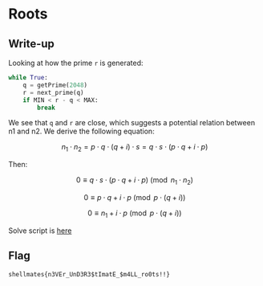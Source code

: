 # Roots

## Write-up

Looking at how the prime `r` is generated:

```python 
while True:
    q = getPrime(2048)
    r = next_prime(q)
    if MIN < r - q < MAX:
        break
```
We see that `q` and `r` are close, which suggests a potential relation between n1 and n2. We derive the following equation:

$$
n_1 \cdot n_2 = p \cdot q \cdot (q + i) \cdot s = q \cdot s \cdot (p \cdot q + i \cdot p)
$$

Then:

$$
0 \equiv q \cdot s \cdot (p \cdot q + i \cdot p) \pmod{n_1 \cdot n_2}
$$

$$
0 \equiv p \cdot q + i \cdot p \pmod{p \cdot (q + i)}
$$

$$
0 \equiv n_1 + i \cdot p \pmod{p \cdot (q + i)}
$$

Solve script is [here](solve.sage)

## Flag

`shellmates{n3VEr_UnD3R3$tImatE_$m4LL_ro0ts!!}`


